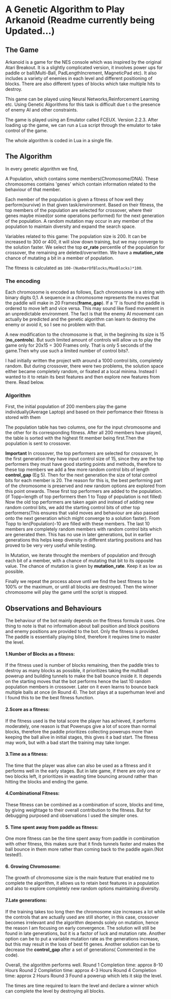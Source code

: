 # A Genetic Algorithm to Play Arkanoid (Readme currently being Updated...)

## The Game
Arkanoid is a game for the NES console which was inspired by the original Atari Breakout. It is a slightly complicated version, it involves power ups for paddle or ball(Multi-Ball, PadLengthIncrement, MagneticPad etc). It also includes a variety of enemies in each level and different positioning of blocks. There are also different types of blocks which take multiple hits to destroy.

This game can be played using Neural Networks,Reinforcement Learning etc. Using Genetic Algorithms for this task is difficult due t o the presence of enemy AI and other constraints.

The game is played using an Emulator called FCEUX. Version 2.2.3. After loading up the game, we can run a Lua script through the emulator to take control of the game.

The whole algorithm is coded in Lua in a single file.

## The Algorithm
In every genetic algorithm we find,

A Population, which contains some members(Chromosome/DNA). These chromosomes contains 'genes' which contain information related to the behaviour of that member.

Each member of the population is given a fitness of how well they perform(survive) in that given task/environment. Based on their fitness, the top members of the population are selected for crossover, where their genes maybe mixed(or some operations performed) for the next generation of the population.
A random mutation may occur in any member of the population to maintain diversity and expand the search space.

Variables related to this game:
The population size is 200. It can be increased to 300 or 400, it will slow down training, but we may converge to the solution faster.
We select the top **cr_rate** percentile of the population for crossover, the remaining are deleted/overwritten.
We have a **mutation_rate** chance of mutating a bit in a member of population.

The fitness is calculated as `100-(NumberOfBlocks/MaxBlocks)*100`.

### The encoding
Each chromosome is encoded as follows,
Each chromosome is a string with binary digits 0,1.
A sequence in a chromosome represents the moves that the paddle will make in 20 Frames(**frame_gap**).
If a '1' is found the paddle is ordered to move left and vice versa.
This may sound like fixed movement in an unpredictable environment. The fact is that the enemy AI movement can actually be predicted and the genetic algorithm can learn to destroy the enemy or avoid it, so I see no problem with that.

A new modification to the chromosome is that, in the beginning its size is 15 (**no_controls**). But such limited amount of controls will allow us to play the game only for 20x15 = 300 Frames only. That is only 5 seconds of the game.Then why use such a limited number of control bits?.

I had initially written the project with around a 1000 control bits, completely random. But during crossover, there were two problems, the solution space either became completely random, or fixated at a local minima.
Instead I wanted to it to retain its best features and then explore new features from there. Read below.

### Algorithm
First, the initial population of 200 members play the game individually(Average Laptop) and based on their perfomance their fitness is stored with them

The population table has two columns, one for the input chromosome and the other for its corresponding fitness.
After all 200 members have played, the table is sorted with the highest fit member being first.Then the population is sent to crossover.

**Important**
In crossover, the top performers are selected for crossover, In the first generation they have input control size of 15, since they are the top performers they must have good starting points and methods, therefore to these top members we add a few more random control bits of length **control_gap** (Eg 5). Then for the next generation the size of total control bits for each member is 20. The reason for this is, the best performing part of the chromosome is preserved and new random options are explored from this point onwards.
These first top performers are added to the population. (if Topp=length of top performers then 1 to Topp of population is not filled)
Now the old top performers are taken again and instead of adding new random control bits, we add the starting control bits of other top performers(This ensures that valid moves and behaviour are also passed onto the next generation which might converge to a solution faster). From Topp to len(Population)-10 are filled with these members.
The last 10 members are completely random members with random control bits which are generated then. This has no use in later generations, but in earlier generations this helps keep diversity in different starting positions and has proved to be very very useful while testing.

In Mutation, we iterate throught the members of population and through each bit of a member, with a chance of mutating that bit to its opposite value. The chance of mutation is given by **mutation_rate**. Keep it as low as possible.

Finally we repeat the process above until we find the best fitness to be 100% or the maximum, or until all blocks are destroyed.
Then the winner chromosome will play the game until the script is stopped.

## Observations and Behaviours

The behaviour of the bot mainly depends on the fitness formula it uses. One thing to note is that no information about ball position and block positions and enemy positions are provided to the bot. Only the fitness is provided. The paddle is essentially playing blind, therefore it requires time to master the level.

#### 1.Number of Blocks as a fitness:
 If the fitness used is number of blocks remaining, then the paddle tries to destroy as many blocks as possible, it prioritizes taking the multiball powerup and building tunnels to make the ball bounce inside it. It depends on the starting moves that the bot performs hence the last 10 random population members in crossover. Later on it even learns to bounce back multiple balls at once (in Round 4). The bot plays at a superhuman level and I found this to be the best fitness function.
 
#### 2.Score as a fitness:
  If the fitness used is the total score the player has achieved, it performs moderately, one reason is that Powerups give a lot of score than normal blocks, therefore the paddle prioritizes collecting powerups more than keeping the ball alive in initial stages, this gives it a bad start. The fitness may work, but with a bad start the training may take longer.
  
#### 3.Time as a fitness:
   The time that the player was alive can also be used as a fitness and it performs well in the early stages. But in late game, if there are only one or two blocks left, it prioritizes in wasting time bouncing around rather than hitting the blocks and ending the game.
   
#### 4.Combinational Fitness:
  These fitness can be combined as a combination of score, blocks and time, by giving weightage to their overall contribution to the fitness. But for debugging purposed and observations I used the simpler ones.

#### 5. Time spent away from paddle as fitness:
 One more fitness can be the time spent away from paddle in combination with other fitness, this makes sure that it finds tunnels faster and makes the ball bounce in them more rather than coming back to the paddle again.(Not tested!).
 
#### 6. Growing Chromosome:
 The growth of chromosome size is the main feature that enabled me to complete the algorithm, it allows us to retain best features in a population and also to explore completely new random options maintaining diversity.
 
#### 7.Late generations:
 If the training takes too long then the chromosome size increases a lot while the controls that are actually used are still shorter, in this case, crossover becomes irrelevant and the algorithm depends solely on mutation, hence the reason I am focusing on early convergence. The solution will still be found in late generations, but it is a factor of luck and mutation rate.
Another option can be to put a variable mutation rate as the generations increase, but this may result in the loss of best fit genes. Another solution can be to decrease the **control_gap** after a set of generations( Commented in the code).


Overall, the algorithm performs well.
Round 1 Completion time: approx 8-10 Hours
Round 2 Completion time: approx 4-3 Hours
Round 4 Completion time: approx 2 Hours
Round 3 Found a powerup which lets it skip the level.

The times are time required to learn the level and declare a winner which can complete the level by destroying all blocks.
 
